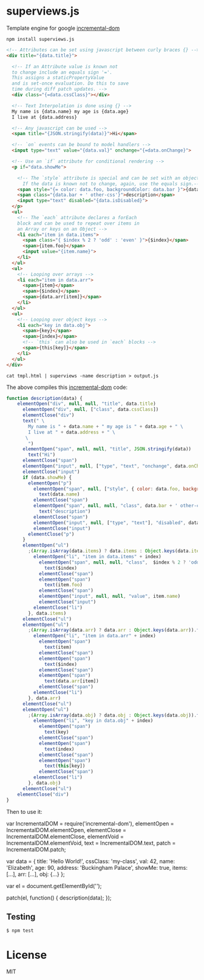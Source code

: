 # superviews.js

Template engine for google [incremental-dom](http://google.github.io/incremental-dom)

`npm install superviews.js`

```html
<!-- Attributes can be set using javascript between curly braces {} -->
<div title="{data.title}">

  <!-- If an Attribute value is known not
  to change include an equals sign '='.
  This assigns a staticPropertyValue
  and is set-once evaluation. Do this to save
  time during diff patch updates. -->
  <div class="{=data.cssClass}"></div>

  <!-- Text Interpolation is done using {} -->
  My name is {data.name} my age is {data.age}
  I live at {data.address}

  <!-- Any javascript can be used -->
  <span title="{JSON.stringify(data)}">Hi</span>

  <!-- `on` events can be bound to model handlers -->
  <input type="text" value="{data.val}" onchange="{=data.onChange}">

  <!-- Use an `if` attribute for conditional rendering -->
  <p if="data.showMe">

	<!-- The `style` attribute is special and can be set with an object.
	  If the data is known not to change, again, use the equals sign.-->
    <span style="{= color: data.foo, backgroundColor: data.bar }">{data.name}</span>
    <span class="{data.bar + ' other-css'}">description</span>
    <input type="text" disabled="{data.isDisabled}">
  </p>
  <ul>
	<!-- The `each` attribute declares a forEach
	block and can be used to repeat over items in
	an Array or keys on an Object -->
    <li each="item in data.items">
      <span class="{ $index % 2 ? 'odd' : 'even' }">{$index}</span>
      <span>{item.foo}</span>
      <input value="{item.name}">
    </li>
  </ul>
  <ul>
	<!-- Looping over arrays -->
    <li each="item in data.arr">
      <span>{item}</span>
      <span>{$index}</span>
      <span>{data.arr[item]}</span>
    </li>
  </ul>
  <ul>
	<!-- Looping over object keys -->
    <li each="key in data.obj">
      <span>{key}</span>
      <span>{index}</span>
      <!-- `this` can also be used in `each` blocks -->
      <span>{this[key]}</span>
    </li>
  </ul>
</div>
```

`cat tmpl.html | superviews -name description > output.js`

The above compiles this [incremental-dom](http://google.github.io/incremental-dom) code:


```js
function description(data) {
	elementOpen("div", null, null, "title", data.title)
	  elementOpen("div", null, ["class", data.cssClass])
	  elementClose("div")
	  text(" \
	    My name is " + data.name + " my age is " + data.age + " \
	    I live at " + data.address + " \
	   \
	    ")
	  elementOpen("span", null, null, "title", JSON.stringify(data))
	    text("Hi")
	  elementClose("span")
	  elementOpen("input", null, ["type", "text", "onchange", data.onChange], "value", data.val)
	  elementClose("input")
	  if (data.showMe) {
	    elementOpen("p")
	      elementOpen("span", null, ["style", { color: data.foo, backgroundColor: data.bar }])
	        text(data.name)
	      elementClose("span")
	      elementOpen("span", null, null, "class", data.bar + ' other-css')
	        text("description")
	      elementClose("span")
	      elementOpen("input", null, ["type", "text"], "disabled", data.isDisabled)
	      elementClose("input")
	    elementClose("p")
	  }
	  elementOpen("ul")
	    ;(Array.isArray(data.items) ? data.items : Object.keys(data.items)).forEach(function(item, index) {
	      elementOpen("li", "item in data.items" + index)
	        elementOpen("span", null, null, "class",  $index % 2 ? 'odd' : 'even' )
	          text($index)
	        elementClose("span")
	        elementOpen("span")
	          text(item.foo)
	        elementClose("span")
	        elementOpen("input", null, null, "value", item.name)
	        elementClose("input")
	      elementClose("li")
	    }, data.items)
	  elementClose("ul")
	  elementOpen("ul")
	    ;(Array.isArray(data.arr) ? data.arr : Object.keys(data.arr)).forEach(function(item, index) {
	      elementOpen("li", "item in data.arr" + index)
	        elementOpen("span")
	          text(item)
	        elementClose("span")
	        elementOpen("span")
	          text($index)
	        elementClose("span")
	        elementOpen("span")
	          text(data.arr[item])
	        elementClose("span")
	      elementClose("li")
	    }, data.arr)
	  elementClose("ul")
	  elementOpen("ul")
	    ;(Array.isArray(data.obj) ? data.obj : Object.keys(data.obj)).forEach(function(key, index) {
	      elementOpen("li", "key in data.obj" + index)
	        elementOpen("span")
	          text(key)
	        elementClose("span")
	        elementOpen("span")
	          text(index)
	        elementClose("span")
	        elementOpen("span")
	          text(this[key])
	        elementClose("span")
	      elementClose("li")
	    }, data.obj)
	  elementClose("ul")
	elementClose("div")
}
```

Then to use it:

var IncrementalDOM = require('incremental-dom'),
    elementOpen = IncrementalDOM.elementOpen,
    elementClose = IncrementalDOM.elementClose,
    elementVoid = IncrementalDOM.elementVoid,
    text = IncrementalDOM.text,
    patch = IncrementalDOM.patch;
    
var data = {
  title: 'Hello World!',
  cssClass: 'my-class',
  val: 42,
  name: 'Elizabeth',
  age: 90,
  address: 'Buckingham Palace',
  showMe: true,
  items: [...],
  arr: [...],
  obj: {...}
};

var el = document.getElementById('');

patch(el, function() {
  description(data);
});

## Testing

```
$ npm test
```

# License

  MIT
